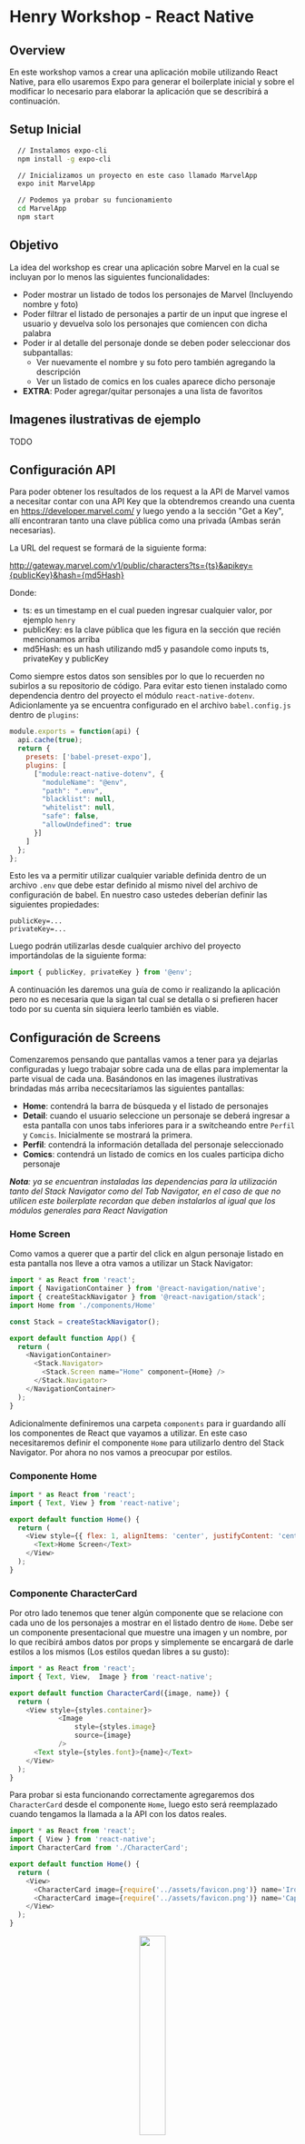 # Henry Workshop - React Native

## Overview

En este workshop vamos a crear una aplicación mobile utilizando React Native, para ello usaremos Expo para generar el boilerplate inicial y sobre el modificar lo necesario para elaborar la aplicación que se describirá a continuación.

## Setup Inicial

```bash
  // Instalamos expo-cli
  npm install -g expo-cli

  // Inicializamos un proyecto en este caso llamado MarvelApp
  expo init MarvelApp

  // Podemos ya probar su funcionamiento
  cd MarvelApp
  npm start
```

## Objetivo

La idea del workshop es crear una aplicación sobre Marvel en la cual se incluyan por lo menos las siguientes funcionalidades:

 - Poder mostrar un listado de todos los personajes de Marvel (Incluyendo nombre y foto)
 - Poder filtrar el listado de personajes a partir de un input que ingrese el usuario y devuelva solo los personajes que comiencen con dicha palabra
 - Poder ir al detalle del personaje donde se deben poder seleccionar dos subpantallas:
    * Ver nuevamente el nombre y su foto pero también agregando la descripción 
    * Ver un listado de comics en los cuales aparece dicho personaje
- __EXTRA__: Poder agregar/quitar personajes a una lista de favoritos

## Imagenes ilustrativas de ejemplo

TODO

## Configuración API

Para poder obtener los resultados de los request a la API de Marvel vamos a necesitar contar con una API Key que la obtendremos creando una cuenta en https://developer.marvel.com/ y luego yendo a la sección "Get a Key", allí encontraran tanto una clave pública como una privada (Ambas serán necesarias).

La URL del request se formará de la siguiente forma:

http://gateway.marvel.com/v1/public/characters?ts={ts}&apikey={publicKey}&hash={md5Hash}

Donde:
 * ts: es un timestamp en el cual pueden ingresar cualquier valor, por ejemplo `henry`
 * publicKey: es la clave pública que les figura en la sección que recién mencionamos arriba
 * md5Hash: es un hash utilizando md5 y pasandole como inputs ts, privateKey y publicKey

Como siempre estos datos son sensibles por lo que lo recuerden no subirlos a su repositorio de código. Para evitar esto tienen instalado como dependencia dentro del proyecto el módulo `react-native-dotenv`. Adicionlamente ya se encuentra configurado en el archivo `babel.config.js` dentro de `plugins`:

```js
module.exports = function(api) {
  api.cache(true);
  return {
    presets: ['babel-preset-expo'],
    plugins: [
      ["module:react-native-dotenv", {
        "moduleName": "@env",
        "path": ".env",
        "blacklist": null,
        "whitelist": null,
        "safe": false,
        "allowUndefined": true
      }]
    ]
  };
};
```

Esto les va a permitir utilizar cualquier variable definida dentro de un archivo `.env` que debe estar definido al mismo nivel del archivo de configuración de babel. En nuestro caso ustedes deberían definir las siguientes propiedades:

```
publicKey=...
privateKey=...
```

Luego podrán utilizarlas desde cualquier archivo del proyecto importándolas de la siguiente forma:

```js
import { publicKey, privateKey } from '@env';
```

A continuación les daremos una guía de como ir realizando la aplicación pero no es necesaria que la sigan tal cual se detalla o si prefieren hacer todo por su cuenta sin siquiera leerlo también es viable.

## Configuración de Screens

Comenzaremos pensando que pantallas vamos a tener para ya dejarlas configuradas y luego trabajar sobre cada una de ellas para implementar la parte visual de cada una. Basándonos en las imagenes ilustrativas brindadas más arriba nececsitaríamos las siguientes pantallas:

 * __Home__: contendrá la barra de búsqueda y el listado de personajes
 * __Detail__: cuando el usuario seleccione un personaje se deberá ingresar a esta pantalla con unos tabs inferiores para ir a switcheando entre `Perfil` y `Comcis`. Inicialmente se mostrará la primera.
 * __Perfil__: contendrá la información detallada del personaje seleccionado
 * __Comics__: contendrá un listado de comics en los cuales participa dicho personaje

*__Nota__: ya se encuentran instaladas las dependencias para la utilización tanto del Stack Navigator como del Tab Navigator, en el caso de que no utilicen este boilerplate recordan que deben instalarlos al igual que los módulos generales para React Navigation*

 ### Home Screen

Como vamos a querer que a partir del click en algun personaje listado en esta pantalla nos lleve a otra vamos a utilizar un Stack Navigator:

```js
import * as React from 'react';
import { NavigationContainer } from '@react-navigation/native';
import { createStackNavigator } from '@react-navigation/stack';
import Home from './components/Home'

const Stack = createStackNavigator();

export default function App() {
  return (
    <NavigationContainer>
      <Stack.Navigator>
        <Stack.Screen name="Home" component={Home} />
      </Stack.Navigator>
    </NavigationContainer>
  );
}
```

Adicionalmente definiremos una carpeta `components` para ir guardando allí los componentes de React que vayamos a utilizar. En este caso necesitaremos definir el componente `Home` para utilizarlo dentro del Stack Navigator. Por ahora no nos vamos a preocupar por estilos.

### Componente Home

```js
import * as React from 'react';
import { Text, View } from 'react-native';

export default function Home() {
  return (
    <View style={{ flex: 1, alignItems: 'center', justifyContent: 'center' }}>
      <Text>Home Screen</Text>
    </View>
  );
}
```

### Componente CharacterCard

Por otro lado tenemos que tener algún componente que se relacione con cada uno de los personajes a mostrar en el listado dentro de `Home`. Debe ser un componente presentacional que muestre una imagen y un nombre, por lo que recibirá ambos datos por props y simplemente se encargará de darle estilos a los mismos (Los estilos quedan libres a su gusto):

```js
import * as React from 'react';
import { Text, View,  Image } from 'react-native';

export default function CharacterCard({image, name}) {
  return (
    <View style={styles.container}>
			<Image 
				style={styles.image}
				source={image}
			/>
      <Text style={styles.font}>{name}</Text>
    </View>
  );
}
```

Para probar si esta funcionando correctamente agregaremos dos `CharacterCard` desde el componente `Home`, luego esto será reemplazado cuando tengamos la llamada a la API con los datos reales.

```js
import * as React from 'react';
import { View } from 'react-native';
import CharacterCard from './CharacterCard';

export default function Home() {
  return (
    <View>
      <CharacterCard image={require('../assets/favicon.png')} name='Iron Man' />
      <CharacterCard image={require('../assets/favicon.png')} name='Captain America' />
    </View>
  );
}
```

<p align="center">
  <img src="./screens/1.jpeg" style="width: 30%"/>
</p>

Ahora quisieramos que cuando se haga click en alguno de los personajes nos rediriga a la pantalla de `Detail` para eso tenemos que hacer uso del método `navigate` de la prop `navigation` que reciben todos los componentes.

El inconveniente que tenemos ahora es que `CharacterCard` no recibe de forma automática el objeto `navigation` como si lo hace `Home`. Por lo que tenemos dos posibles soluciones:

  1. Le pasamos la prop a `CharacterCard` desde `Home`
  2. Utilizamos el hook `useNavigation` en el componente `CharacterCard` para darle acceso al objeto `navigation`

Adicionalmente, el componente nativo `View` no dispone de un event listener `onPress` para detectar los touches por lo que vamos a cambiarlo por alguno de los Touchables que vimos antes (En particular en nuestra guia de ejemplo utilizaremos el `TouchableOpacity`).

```js
export default function Home() {
  return (
    <View>
      {/* Opcion 1 */}
      <CharacterCard {...props} image={require('../assets/favicon.png')} name='Iron Man' />
      <CharacterCard {...props} image={require('../assets/favicon.png')} name='Captain America' />

      {/* Opcion 2 */}
      <CharacterCard image={require('../assets/favicon.png')} name='Iron Man' />
      <CharacterCard image={require('../assets/favicon.png')} name='Captain America' />
    </View>
  );
}
```

```js
// Opcion 1
export default function CharacterCard({image, name, navigation}) {
  return (
    <TouchableOpacity 
			style={styles.container}
			onPress={() => navigation.navigate('Detail')}
	>
			<Image 
				style={styles.image}
				source={image}
			/>
      <Text style={styles.font}>{name}</Text>
    </TouchableOpacity>
  );
}

// Opcion 2
import { useNavigation } from '@react-navigation/native';

export default function CharacterCard({image, name}) {
	const navigation = useNavigation();
  return (
    <TouchableOpacity 
			style={styles.container}
			onPress={() => navigation.navigate('Detail')}
	>
			<Image 
				style={styles.image}
				source={image}
			/>
      <Text style={styles.font}>{name}</Text>
    </TouchableOpacity>
  );
}
```

### Detail Screen

Ahora nos falta crear la screen para los detalles del personaje ya que sino al hacer click no redirigirá a ninguna parte ya que no encontrará ninguna pantatlla que matchee con 'Detail'.

```js
import Detail from './components/Detail';

export default function App() {
  return (
    <NavigationContainer>
      <Stack.Navigator>
        <Stack.Screen name="Home" component={Home} />
        <Stack.Screen name="Detail" component={Detail} />
      </Stack.Navigator>
    </NavigationContainer>
  );
}
```

Y obviamente tenemos que crear nuestro componente `Detatils` que queremos que sea a su vez un nested navigator ya que queremos tener dos tabs en la parte inferior de este pantalla para poder switchear entre `Information` y `Comics`. Recuerden nuevamente que para este proyecto ya está instalado el módulo para usar un Tab Navigator pero si arrancan de cero van a tener que instalarlo.

```js
import * as React from 'react';
import { createBottomTabNavigator } from '@react-navigation/bottom-tabs';
import MaterialCommunityIcons from 'react-native-vector-icons/Ionicons';

const Tab = createBottomTabNavigator();


export default function Detail() {
  return (
    <Tab.Navigator
      initialRouteName="Information"
      tabBarOptions={{
        activeTintColor: 'darkred'
      }}
    >
      <Tab.Screen 
        name="Information" 
        component={Information} 
        options={{
          tabBarIcon: ({ color, size }) => (
            <MaterialCommunityIcons name="information-circle" color={color} size={size} />
          )
        }}
      />
      <Tab.Screen 
        name="Comics" 
        component={Comics} 
        options={{
          tabBarIcon: ({ color, size }) => (
            <MaterialCommunityIcons name="book" color={color} size={size} />
          )
        }}
      />
    </Tab.Navigator>
  );
}
```

<p align="center">
  <img src="./screens/2.jpeg" style="width: 30%"/>
</p>

Por el momento los componentes `Information` y `Comics` simplementen seran un `<View>` con un `<Text>`, más adelante volveremos sobre ellos para implementarlos bien. Por lo que por ahora habrá que simplemente crear dichos componentes en la carpeta components e importalos en `Detail`.